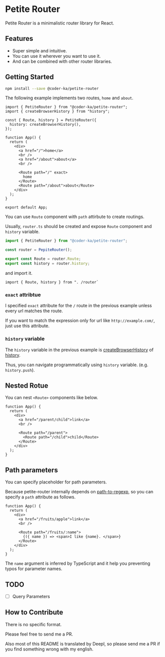 # Petite Router

Petite Router is a minimalistic router library for React.

## Features

- Super simple and intuitive.
- You can use it wherever you want to use it.
- And can be combined with other router libraries.

## Getting Started

```bash
npm install --save @coder-ka/petite-router
```

The following example implements two routes, `home` and `about`.

```tsx
import { PetiteRouter } from "@coder-ka/petite-router";
import { createBrowserHistory } from "history";

const { Route, history } = PetiteRouter({
  history: createBrowserHistory(),
});

function App() {
  return (
    <div>
      <a href="/">home</a>
      <br />
      <a href="/about">about</a>
      <br />

      <Route path="/" exact>
        home
      </Route>
      <Route path="/about">about</Route>
    </div>
  );
}

export default App;
```

You can use `Route` component with `path` attirbute to create routings.

Usually, `router.ts` should be created and expose `Route` component and `history` variable.

```ts
import { PetiteRouter } from "@coder-ka/petite-router";

const router = PepiteRouter();

export const Route = router.Route;
export const history = router.history;
```

and import it.

```tsx
import { Route, history } from ". /router`
```

### `exact` attribtue

I specified `exact` attribute for the `/` route in the previous example unless every url matches the route.

If you want to match the expression only for url like `http://example.com/`, just use this attribute.

### `history` variable

The `history` variable in the previous example is [createBrowserHistory](https://github.com/remix-run/history/blob/dev/docs/getting-started.md) of [history](https://github.com/remix-run/history).

Thus, you can navigate programmatically using `history` variable. (e.g. `history.push`).

## Nested Rotue

You can nest `<Route>` components like below.

```tsx
function App() {
  return (
    <div>
      <a href="/parent/child">link</a>
      <br />

      <Route path="/parent">
        <Route path="/child">child</Route>
      </Route>
    </div>
  );
}
```

## Path parameters

You can specify placeholder for path parameters.

Because petite-router internally depends on [path-to-regexp](https://github.com/pillarjs/path-to-regexp), so you can specify a `path` attribute as follows.

```tsx
function App() {
  return (
    <div>
      <a href="/fruits/apple">link</a>
      <br />

      <Route path="/fruits/:name">
        {({ name }) => <span>I like {name}. </span>}
      </Route>
    </div>
  );
}
```

The `name` argument is inferred by TypeScript and it help you preventing typos for parameter names.

## TODO

- [ ] Query Parameters

## How to Contribute

There is no specific format.

Please feel free to send me a PR.

Also most of this README is translated by Deepl, so please send me a PR if you find something wrong with my english.
